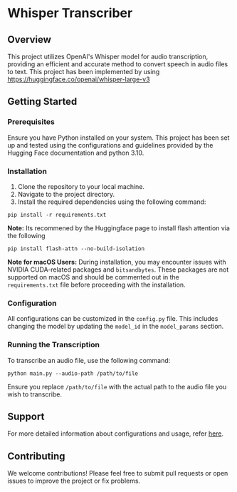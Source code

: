 # Whisper Transcriber

## Overview
This project utilizes OpenAI's Whisper model for audio transcription, providing an efficient and accurate method to convert speech in audio files to text. This project has been implemented by using https://huggingface.co/openai/whisper-large-v3

## Getting Started

### Prerequisites
Ensure you have Python installed on your system. This project has been set up and tested using the configurations and guidelines provided by the Hugging Face documentation and python 3.10.

### Installation
1. Clone the repository to your local machine.
2. Navigate to the project directory.
3. Install the required dependencies using the following command:

```
pip install -r requirements.txt
```
**Note:**  Its recommened by the Huggingface page to install flash attention via the following
```
pip install flash-attn --no-build-isolation
```

**Note for macOS Users:** During installation, you may encounter issues with NVIDIA CUDA-related packages and `bitsandbytes`. These packages are not supported on macOS and should be commented out in the `requirements.txt` file before proceeding with the installation.

### Configuration
All configurations can be customized in the `config.py` file. This includes changing the model by updating the `model_id` in the `model_params` section.

### Running the Transcription
To transcribe an audio file, use the following command:

```
python main.py --audio-path /path/to/file
```

Ensure you replace `/path/to/file` with the actual path to the audio file you wish to transcribe.

## Support
For more detailed information about configurations and usage, refer [here](https://huggingface.co/docs/transformers/v4.39.0/en/model_doc/whisper).

## Contributing
We welcome contributions! Please feel free to submit pull requests or open issues to improve the project or fix problems.
